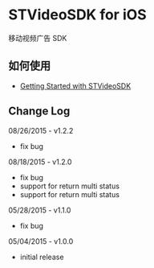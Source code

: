 # STVideoSDK for iOS

移动视频广告 SDK

## 如何使用

- [Getting Started with STVideoSDK](https://github.com/shunfei/STVideoSDK-iOS/blob/master/Doc/Getting_Started.md)

## Change Log

08/26/2015 - v1.2.2

* fix bug

08/18/2015 - v1.2.0

* fix bug
* support for return multi status 
* support for return multi status

05/28/2015 - v1.1.0

* fix bug

05/04/2015 - v1.0.0

* initial release
